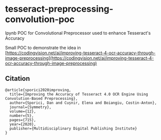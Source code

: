 # tesseract-preprocessing-convolution-poc
Ipynb POC for Convolutional Preprocessor used to enhance Tesseract's Accuracy

Small POC to demonstrate the idea in [https://codingvision.net/ai/improving-tesseract-4-ocr-accuracy-through-image-preprocessing](https://codingvision.net/ai/improving-tesseract-4-ocr-accuracy-through-image-preprocessing)

## Citation
```
@article{sporici2020improving,
  title={Improving the Accuracy of Tesseract 4.0 OCR Engine Using Convolution-Based Preprocessing},
  author={Sporici, Dan and Cușnir, Elena and Boiangiu, Costin-Anton},
  journal={Symmetry},
  volume={12},
  number={5},
  pages={715},
  year={2020},
  publisher={Multidisciplinary Digital Publishing Institute}
}
```
